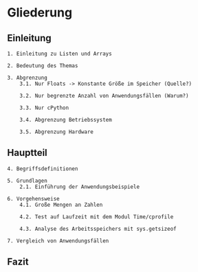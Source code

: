 # Gliederung

## Einleitung

    1. Einleitung zu Listen und Arrays

    2. Bedeutung des Themas
    
    3. Abgrenzung
        3.1. Nur Floats -> Konstante Größe im Speicher (Quelle?)

        3.2. Nur begrenzte Anzahl von Anwendungsfällen (Warum?)

        3.3. Nur cPython

        3.4. Abgrenzung Betriebssystem

        3.5. Abgrenzung Hardware

## Hauptteil
    4. Begriffsdefinitionen

    5. Grundlagen    
        2.1. Einführung der Anwendungsbeispiele

    6. Vorgehensweise
        4.1. Große Mengen an Zahlen

        4.2. Test auf Laufzeit mit dem Modul Time/cprofile

        4.3. Analyse des Arbeitsspeichers mit sys.getsizeof

    7. Vergleich von Anwendungsfällen

## Fazit